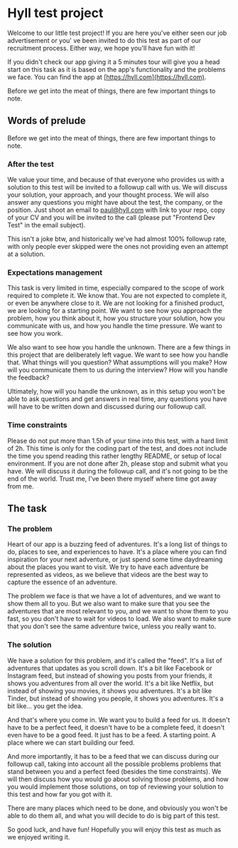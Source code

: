 # Hyll test project

Welcome to our little test project! If you are here you've either seen our job advertisement or you'
ve been invited to do this test as part of our recruitment process. Either way, we hope you'll have
fun with it!

If you didn't check our app giving it a 5 minutes tour will give you a head start on this task
as it is based on the app's functionality and the problems we face. You can find the app at
[https://hyll.com](https://hyll.com).

Before we get into the meat of things, there are few important things to note.

## Words of prelude
Before we get into the meat of things, there are few important things to note.

### After the test

We value your time, and because of that everyone who provides us with a solution to this test will
be invited to a followup call with us. We will discuss your solution, your approach, and your
thought process. We will also answer any questions you might have about the test, the company, or
the position. Just shoot an email to [paul@hyll.com](mailto:paul@hyll.com]) with link to your repo,
copy of your CV and you will be invited to the call (please put "Frontend Dev Test" in the email
subject).

This isn't a joke btw, and historically we've had almost 100% followup rate, with only people ever
skipped were the ones not providing even an attempt at a solution.

### Expectations management

This task is very limited in time, especially compared to the scope of work required to complete it.
We know that. You are not expected to complete it, or even be anywhere close to it. We are not
looking for a finished product, we are looking for a starting point. We want to see how you approach
the problem, how you think about it, how you structure your solution, how you communicate with us,
and
how you handle the time pressure. We want to see how you work.

We also want to see how you handle the unknown. There are a few things in this project that are
deliberately left vague. We want to see how you handle that. What things will you question? What
assumptions will you make? How will you communicate them to us during the interview? How will you
handle the feedback?

Ultimately, how will you handle the unknown, as in this setup you won't be able to ask questions and
get answers in real time, any questions you have will have to be written down and discussed during
our followup call.

### Time constraints

Please do not put more than 1.5h of your time into this test, with a hard limit of 2h. This time is
only for the coding part of the test, and does not include the time you spend reading this rather
lengthy README, or setup of local environment. If you are not done after 2h, please stop and submit
what you have. We will discuss it during the followup call, and it's not going to be the end of the
world. Trust me, I've been there myself where time got away from me.

## The task

### The problem

Heart of our app is a buzzing feed of adventures.
It's a long list of things to do, places to see, and experiences to have. It's a place where you can
find inspiration for your next adventure, or just spend some time daydreaming about the places you
want to visit. We try to have each adventure be represented as videos, as we believe that videos are
the best way to capture the essence of an adventure.

The problem we face is that we have a lot of adventures, and we want to show them all to you. But
we also want to make sure that you see the adventures that are most relevant to you, and we want to
show them to you fast, so you don't have to wait for videos to load. We also want to make sure that
you don't see the same adventure twice, unless you really want to.

### The solution

We have a solution for this problem, and it's called the "feed". It's a list of adventures that
updates as you scroll down. It's a bit like Facebook or Instagram feed, but instead of showing you
posts from your friends, it shows you adventures from all over the world. It's a bit like Netflix,
but instead of showing you movies, it shows you adventures. It's a bit like Tinder, but instead of
showing you people, it shows you adventures. It's a bit like... you get the idea.

And that's where you come in. We want you to build a feed for us. It doesn't have to be a perfect
feed, it doesn't have to be a complete feed, it doesn't even have to be a good feed. It just has to
be a feed. A starting point. A place where we can start building our feed.

And more importantly, it has to be a feed that we can discuss during our followup call, taking into
account all the possible problems problems that stand between you and a perfect feed (besides the 
time constraints). We will then discuss how you would go about solving those problems, and how you
would implement those solutions, on top of reviewing your solution to this test and how far you got
with it. 

There are many places which need to be done, and obviously you won't be able to do them all, and 
what you will decide to do is big part of this test.

So good luck, and have fun! Hopefully you will enjoy this test as much as we enjoyed writing it.
